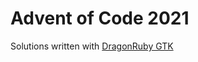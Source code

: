 # Advent of Code 2021

Solutions written with [DragonRuby GTK](https://dragonruby.itch.io/dragonruby-gtk)
